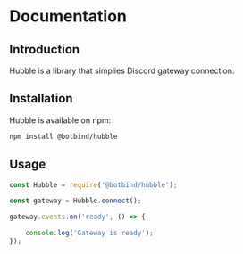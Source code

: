# Documentation

## Introduction

Hubble is a library that simplies Discord gateway connection.

## Installation

Hubble is available on npm:

```bash
npm install @botbind/hubble
```

## Usage

```js
const Hubble = require('@botbind/hubble');

const gateway = Hubble.connect();

gateway.events.on('ready', () => {

    console.log('Gateway is ready');
});
```

